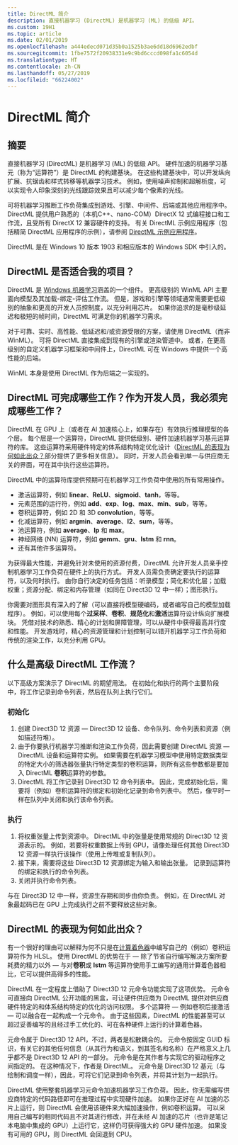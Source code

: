 ```yaml
---
title: DirectML 简介
description: 直接机器学习 (DirectML) 是机器学习 (ML) 的低级 API。
ms.custom: 19H1
ms.topic: article
ms.date: 02/01/2019
ms.openlocfilehash: a444edecd071d35b0a1525b3ae6dd18d6962edbf
ms.sourcegitcommit: 1fbe7572f20938331e9c9bd6cccd098fa1c6054d
ms.translationtype: HT
ms.contentlocale: zh-CN
ms.lasthandoff: 05/27/2019
ms.locfileid: "66224002"
---
```

# <a name="introduction-to-directml"></a>DirectML 简介

## <a name="summary"></a>摘要

直接机器学习 (DirectML) 是机器学习 (ML) 的低级 API。 硬件加速的机器学习基元（称为“运算符”）是 DirectML 的构建基块。 在这些构建基块中，可以开发纵向扩展、抗锯齿和样式转移等机器学习技术。 例如，使用噪声抑制和超解析度，可以实现令人印象深刻的光线跟踪效果且可以减少每个像素的光线。

可将机器学习推断工作负荷集成到游戏、引擎、中间件、后端或其他应用程序中。 DirectML 提供用户熟悉的（本机C++、nano-COM）DirectX 12 式编程接口和工作流，且受所有 DirectX 12 兼容硬件的支持。 有关 DirectML 示例应用程序（包括精简 DirectML 应用程序的示例），请参阅 [DirectML 示例应用程序](dml-min-app.md)。

DirectML 是在 Windows 10 版本 1903 和相应版本的 Windows SDK 中引入的。

## <a name="is-directml-appropriate-for-my-project"></a>DirectML 是否适合我的项目？

DirectML 是 [Windows 机器学习](/windows/ai)涵盖的一个组件。 更高级别的 WinML API 主要面向模型及其加载-绑定-评估工作流。 但是，游戏和引擎等领域通常需要更低级别的抽象和更高的开发人员控制度，以充分利用芯片。 如果你追求的是毫秒级延迟和极短的帧时间，DirectML 可满足你的机器学习需求。

对于可靠、实时、高性能、低延迟和/或资源受限的方案，请使用 DirectML（而非 WinML）。 可将 DirectML 直接集成到现有的引擎或渲染管道中。 或者，在更高级别的自定义机器学习框架和中间件上，DirectML 可在 Windows 中提供一个高性能的后端。

WinML 本身是使用 DirectML 作为后端之一实现的。

## <a name="what-work-does-directml-do-and-what-work-must-i-do-as-the-developer"></a>DirectML 可完成哪些工作？作为开发人员，我必须完成哪些工作？ 

DirectML 在 GPU 上（或者在 AI 加速核心上，如果存在）有效执行推理模型的各个层。 每个层是一个运算符，DirectML 提供低级别、硬件加速机器学习基元运算符的库。 这些运算符采用硬件特定的体系结构特定优化设计（[DirectML 的表现为何如此出众？](#why-does-directml-perform-so-well)部分提供了更多相关信息）。 同时，开发人员会看到单一与供应商无关的界面，可在其中执行这些运算符。

DirectML 中的运算符库提供预期可在机器学习工作负荷中使用的所有常用操作。

- 激活运算符，例如 **linear**、**ReLU**、**sigmoid**、**tanh**，等等。
- 元素范围的运行符，例如 **add**、**exp**、**log**、**max**、**min**、**sub**，等等。
- 卷积运算符，例如 2D 和 3D **convolution**，等等。
- 化减运算符，例如 **argmin**、**average**、**l2**、**sum**，等等。
- 池运算符，例如 **average**、**lp** 和 **max**。
- 神经网络 (NN) 运算符，例如 **gemm**、**gru**、**lstm** 和 **rnn**。
- 还有其他许多运算符。

为获得最大性能，并避免针对未使用的资源付费，DirectML 允许开发人员亲手控制机器学习工作负荷在硬件上的执行方式。 开发人员需负责确定要执行的运算符，以及何时执行。 由你自行决定的任务包括：听录模型；简化和优化层；加载权重；资源分配、绑定和内存管理（如同在 Direct3D 12 中一样）；图形执行。

你需要对图形具有深入的了解（可以直接将模型硬编码，或者编写自己的模型加载程序）。 例如，可以使用每个**过采样**、**卷积**、**规范化**和**激活**运算符设计纵向扩展模块。 凭借对技术的熟悉、精心的计划和屏障管理，可以从硬件中获得最高并行度和性能。 开发游戏时，精心的资源管理和计划控制可以错开机器学习工作负荷和传统的渲染工作，以充分利用 GPU。

## <a name="whats-the-high-level-directml-workflow"></a>什么是高级 DirectML 工作流？

以下高级方案演示了 DirectML 的期望用法。 在初始化和执行的两个主要阶段中，将工作记录到命令列表，然后在队列上执行它们。

### <a name="initialization"></a>初始化

1. 创建 Direct3D 12 资源 &mdash; Direct3D 12 设备、命令队列、命令列表和资源（例如描述符堆）。
2. 由于你要执行机器学习推断和渲染工作负荷，因此需要创建 DirectML 资源 &mdash; DirectML 设备和运算符实例。 如果需要在机器学习模型中使用特定数据类型的特定大小的筛选器张量执行特定类型的卷积运算，则所有这些参数都是要加入 DirectML **卷积**运算符的参数。
3. DirectML 将工作记录到 Direct3D 12 命令列表中。 因此，完成初始化后，需要将（例如）卷积运算符的绑定和初始化记录到命令列表中。 然后，像平时一样在队列中关闭和执行该命令列表。

### <a name="execution"></a>执行

1. 将权重张量上传到资源中。 DirectML 中的张量是使用常规的 Direct3D 12 资源表示的。 例如，若要将权重数据上传到 GPU，请像处理任何其他 Direct3D 12 资源一样执行该操作（使用上传堆或复制队列）。
2. 接下来，需要将这些 Direct3D 12 资源绑定为输入和输出张量。 记录到运算符的绑定和执行的命令列表。
3. 关闭并执行命令列表。

与在 Direct3D 12 中一样，资源生存期和同步由你负责。 例如，在 DirectML 对象最起码已在 GPU 上完成执行之前不要释放这些对象。

## <a name="why-does-directml-perform-so-well"></a>DirectML 的表现为何如此出众？

有一个很好的理由可以解释为何不只是在[计算着色器](/windows/desktop/direct3d12/pipelines-and-shaders-with-directx-12#direct3d-12-compute-pipeline)中编写自己的（例如）卷积运算符作为 HLSL。 使用 DirectML 的优势在于 &mdash; 除了节省自行编写解决方案所要耗费的精力以外 &mdash; 与对**卷积**或 **lstm** 等运算符使用手工编写的通用计算着色器相比，它可以提供高得多的性能。

DirectML 在一定程度上借助了 Direct3D 12 元命令功能实现了这项优势。 元命令可直接向 DirectML 公开功能的黑盒，可让硬件供应商为 DirectML 提供对供应商硬件特定的和体系结构特定的优化的访问权限。 多个运算符 &mdash; 例如卷积后接激活&mdash; 可以融合在一起构成一个元命令。  由于这些因素，DirectML 的性能甚至可以超过妥善编写的且经过手工优化的、可在各种硬件上运行的计算着色器。

元命令属于 Direct3D 12 API，不过，两者是松散耦合的。 元命令按固定 GUID 标识，有关它的其他任何信息（从其行为和语义，到其签名和名称）在严格意义上几乎都不是 Direct3D 12 API 的一部分。 元命令是在其作者与实现它的驱动程序之间指定的。 在这种情况下，作者是 DirectML。 元命令是 Direct3D 12 基元（与绘制和调度一样），因此，可将它们记录到命令列表，并将其计划为一起执行。

DirectML 使用整套机器学习元命令加速机器学习工作负荷。 因此，你无需编写供应商特定的代码路径即可在推理过程中实现硬件加速。 如果你正好在 AI 加速的芯片上运行，则 DirectML 会使用该硬件来大幅加速操作，例如卷积运算。 可以采用自己编写的相同代码且不对其进行修改，并在未经 AI 加速的芯片（也许是笔记本电脑中集成的 GPU）上运行它，这样仍可获得强大的 GPU 硬件加速。 如果没有可用的 GPU，则 DirectML 会回退到 CPU。
